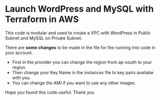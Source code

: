 # Launch WordPress and MySQL with Terraform in AWS

This code is modular and used to create a VPC with WordPress in Public Subnet and MySQL on Private Subnet.

There are <b>some changes</b> to be made in the file for the running into code in your account.

- First in the provider you can change the region from ap-south to your region.
- Then change your Key Name in the instances file to key pairs availabe with you.
- You can change the AMI if you want to use any other images.

Hope you found this code useful. Thank you
